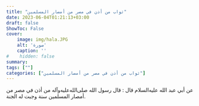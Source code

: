```yaml
---
title: "ثواب من أذن في مصر من أمصار المسلمين"
date: 2023-06-04T01:21:13+03:00
draft: false
ShowToc: False
cover:
    image: img/hala.JPG
    alt: 'صورة'
    caption: ''
#    hidden: false
summary: 
tags: [""]
categories: ["ثواب من أذن في مصر من أمصار المسلمين"]
---
```

عن أبي عبد الله عليه‌السلام قال : قال رسول الله صلى‌الله‌عليه‌وآله
من أذن في مصر من أمصار المسلمين سنة وجبت له الجنة.

